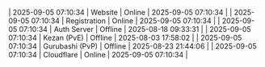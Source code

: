 | 2025-09-05 07:10:34 | Website | Online | 2025-09-05 07:10:34 |
| 2025-09-05 07:10:34 | Registration | Online | 2025-09-05 07:10:34 |
| 2025-09-05 07:10:34 | Auth Server | Offline | 2025-08-18 09:33:31 |
| 2025-09-05 07:10:34 | Kezan (PvE) | Offline | 2025-08-03 17:58:02 |
| 2025-09-05 07:10:34 | Gurubashi (PvP) | Offline | 2025-08-23 21:44:06 |
| 2025-09-05 07:10:34 | Cloudflare | Online | 2025-09-05 07:10:34 |
